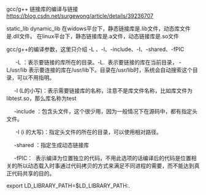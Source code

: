 gcc/g++ 链接库的编译与链接
https://blog.csdn.net/surgewong/article/details/39236707

static_lib
dynamic_lib
在widows平台下，静态链接库是.lib文件，动态库文件是.dll文件。
在linux平台下，静态链接库是.a文件，动态链接库是.so文件

gcc/g++的编译参数，这里只介绍 -L 、-l、-include、-I、-shared、-fPIC

      -L ：表示要链接的库所在的目录。-L.  表示要链接的库在当前目录， -L/usr/lib 表示要连接的库在/usr/lib下。目录在/usr/lib时，系统会自动搜索这个目录，可以不用指明。

     -l (L的小写)：表示需要链接库的名称，注意不是库文件名称，比如库文件为 libtest.so，那么库名称为test

     -include ：包含头文件，这个很少用，因为一般情况下在源码中，都有指定头文件。

      -I (i 的大写)：指定头文件的所在的目录，可以使用相对路径。

     -shared ：指定生成动态链接库

     -fPIC：  表示编译为位置独立的代码，不用此选项的话编译后的代码是位置相关的所以动态载入时事通过代码拷贝的方式来满足不同进程的需要，而不能达到真正代码共享的目的。


export LD_LIBRARY_PATH=$LD_LIBRARY_PATH:.